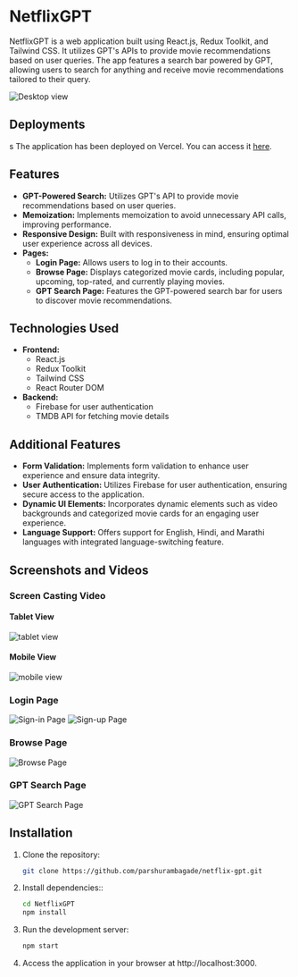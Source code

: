 # NetflixGPT

NetflixGPT is a web application built using React.js, Redux Toolkit, and Tailwind CSS. It utilizes GPT's APIs to provide movie recommendations based on user queries. The app features a search bar powered by GPT, allowing users to search for anything and receive movie recommendations tailored to their query.

![Desktop view](./src/assets/screenshots/desktop-view.gif)

## Deployments
s
The application has been deployed on Vercel. You can access it [here](https://flix-gpt.vercel.app/).

## Features

- **GPT-Powered Search:** Utilizes GPT's API to provide movie recommendations based on user queries.
- **Memoization:** Implements memoization to avoid unnecessary API calls, improving performance.
- **Responsive Design:** Built with responsiveness in mind, ensuring optimal user experience across all devices.
- **Pages:**
  - **Login Page:** Allows users to log in to their accounts.
  - **Browse Page:** Displays categorized movie cards, including popular, upcoming, top-rated, and currently playing movies.
  - **GPT Search Page:** Features the GPT-powered search bar for users to discover movie recommendations.

## Technologies Used

- **Frontend:**
  - React.js
  - Redux Toolkit
  - Tailwind CSS
  - React Router DOM
- **Backend:**
  - Firebase for user authentication
  - TMDB API for fetching movie details

## Additional Features

- **Form Validation:** Implements form validation to enhance user experience and ensure data integrity.
- **User Authentication:** Utilizes Firebase for user authentication, ensuring secure access to the application.
- **Dynamic UI Elements:** Incorporates dynamic elements such as video backgrounds and categorized movie cards for an engaging user experience.
- **Language Support:** Offers support for English, Hindi, and Marathi languages with integrated language-switching feature.

## Screenshots and Videos

### Screen Casting Video

#### Tablet View
![tablet view](./src/assets/screenshots/tablet-view.gif)
#### Mobile View
![mobile view](./src/assets/screenshots/mobile-view.gif)

### Login Page
![Sign-in Page](./src/assets/screenshots/sign-in.png)
![Sign-up Page](./src/assets/screenshots/sign-up.png)

### Browse Page
![Browse Page](./src/assets/screenshots/browse.png)

### GPT Search Page
![GPT Search Page](./src/assets/screenshots/gptSearch.png)

## Installation

1. Clone the repository:

   ```bash
   git clone https://github.com/parshurambagade/netflix-gpt.git

2. Install dependencies::
    ```bash
    cd NetflixGPT
    npm install

3. Run the development server:
    ```bash
    npm start

4. Access the application in your browser at http://localhost:3000.